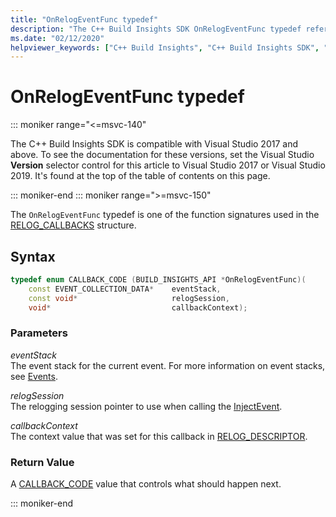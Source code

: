 ```yaml
---
title: "OnRelogEventFunc typedef"
description: "The C++ Build Insights SDK OnRelogEventFunc typedef reference."
ms.date: "02/12/2020"
helpviewer_keywords: ["C++ Build Insights", "C++ Build Insights SDK", "OnRelogEventFunc", "throughput analysis", "build time analysis", "vcperf.exe"]
---
```

# OnRelogEventFunc typedef

::: moniker range="<=msvc-140"

The C++ Build Insights SDK is compatible with Visual Studio 2017 and above. To see the documentation for these versions, set the Visual Studio **Version** selector control for this article to Visual Studio 2017 or Visual Studio 2019. It's found at the top of the table of contents on this page.

::: moniker-end
::: moniker range=">=msvc-150"

The `OnRelogEventFunc` typedef is one of the function signatures used in the [RELOG_CALLBACKS](relog-callbacks-struct.md) structure.

## Syntax

```cpp
typedef enum CALLBACK_CODE (BUILD_INSIGHTS_API *OnRelogEventFunc)(
    const EVENT_COLLECTION_DATA*    eventStack,
    const void*                     relogSession,
    void*                           callbackContext);
```

### Parameters

*eventStack*\
The event stack for the current event. For more information on event stacks, see [Events](../event-table.md).

*relogSession*\
The relogging session pointer to use when calling the [InjectEvent](../functions/inject-event.md).

*callbackContext*\
The context value that was set for this callback in [RELOG_DESCRIPTOR](analysis-descriptor-struct.md).

### Return Value

A [CALLBACK_CODE](callback-code-enum.md) value that controls what should happen next.

::: moniker-end
